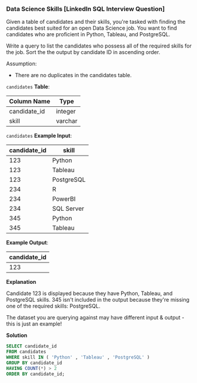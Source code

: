 ### Data Science Skills [LinkedIn SQL Interview Question]

Given a table of candidates and their skills, you're tasked with finding the candidates best suited for an open Data Science job. You want to find candidates who are proficient in Python, Tableau, and PostgreSQL.

Write a query to list the candidates who possess all of the required skills for the job. Sort the the output by candidate ID in ascending order.

Assumption:

- There are no duplicates in the candidates table.

`candidates` **Table**:

| **Column Name** | **Type** |
|-----------------|----------|
| candidate_id    | integer  |
| skill           | varchar  |

`candidates` **Example Input**:

| **candidate_id** | **skill**  |
|------------------|------------|
| 123              | Python     |
| 123              | Tableau    |
| 123              | PostgreSQL |
| 234              | R          |
| 234              | PowerBI    |
| 234              | SQL Server |
| 345              | Python     |
| 345              | Tableau    |

**Example Output**:

| **candidate_id** |
|------------------|
| 123              |

**Explanation**

Candidate 123 is displayed because they have Python, Tableau, and PostgreSQL skills. 345 isn't included in the output because they're missing one of the required skills: PostgreSQL.

The dataset you are querying against may have different input & output - this is just an example!

**Solution**

```sql
SELECT candidate_id
FROM candidates
WHERE skill IN ( 'Python' , 'Tableau' , 'PostgreSQL' )
GROUP BY candidate_id
HAVING COUNT(*) > 2
ORDER BY candidate_id;
```